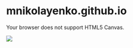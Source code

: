 # mnikolayenko.github.io

<html lang="en">
    <head>
        <meta charset="utf-8">
    </head>
    <body>
        <canvas id="canvasOne" width="1024" height="768">
            Your browser does not support HTML5 Canvas.
        </canvas>
        <script 
        src="https://files.worldwind.arc.nasa.gov/artifactory/web/0.9.0/worldwind.min.js"
        type="text/javascript"></script>
        <script src="helloWorldWind.js" type="text/javascript">
        </script>
    </body>
</html>



[![](https://mermaid.ink/img/pako:eNqtWG1P21YU_iuWK022lESJHQjxpEplBakf-mn9VOVLRsKIGhIUglqGkCiIoYl2MEAjQkAI2z5WopRQSMH8het_tOee67w7jnMpEYlzfV6e85x7zj3OijpTzGRVS53NF9_OzKVLZeXVZKqwWF7OZxV2xGx2xx7YBbtnN86OMpvL560n00n-Ci2WS8U3WeuJaZrudfhtLlOes4yFdz-2TOyzA1dtIvHT1NRkQLV_W2rJ6NRUMhpQrdJSm55-Fk08C6h2xM5bas8T0aDedtk_rCpDyqEs0BN2zk5l-KzIxrgP1apMKnbZiYTa5IuXMuGdAOepTHgn7JReNTnlc_afrN9dVpNT3YdqVYakMyieySkesb9lFY_l8nmKOKsAfCCbVVc9Enuk_4jxWAOmvAFsEbYnzwCpP4YBYcB4rAFpBj7BQE02flKWj16oS8Zeg7pkYyBVWdhCeTTQUF_65ddSemFOSam9Z35KTRUU_PGDXNM0fNRxo-6sQeCb84HdO9vsVmFXkF3DrYazzmxnTdf1tlo4HH7KD3QNbzdQhmXnPbxceqt2Kj7lB6XGKpB_gMY3wrQOYR_XPY5x7mkUFJw6G1wRchzCus5D57Kd4XtCtKFyxb022SAPCEl8yxYyXqZO2IWz4WzBnB3moJ1Ngr-Fq_esAT-3inCChXVFo-Okpne5AHhfFzSBdGlUBG2HgrhDRHLH_cF_izgFl558YuULs_sYZRe68oM7e2gU1VYz-QiioXjE5hpq8eaaqIhs7GHpCtT80eTgAWq_4wuscmxgg8Nz5fV2dJ2hn3sS6p0qYobwt9c6GO01XUNwG-yafWYXyotXfYYq7bS4hpqXvrmqgkkbIL8i4Tbi5zm5pGrixNcpZCzzwvrqslYnhutdCT5sppgmM018ELuYuDS8XYqstSnh2_kKNtvF0QvtL-dPDs6d9viW7HIpZkDhYSCBLWAY4TT8h_nG460Cvq95wxjg-7SZMD77dbrlX4c6E5Of167kOxBB3XvtRW8k-0LBr-TJWyBU7ljpiawDiiLEhnIjxHqwuD4C4aFJ1bd6eTvgXPlWsX8t9pu48eOSMAVCT8OyJ5d0ZwCsXVTBptvg0MvQcdZEM0bpiWLsPUv8ugd5EoW3KwoPH_pgMRq3NXaGVtKgLm9TY2014S9At4Gif3C2eRhnPaa6dmZTlG8YiPahI1_da8TmYGyY6HkIyCmQiei9GzEEgyKDqAcyvjoasuOgyI6DIzv2RHbsg8y3uN3Zfnh5QxDnLc_awfAi7xD22IAtrz0gIrEgR6oe3J7xne2ZI9obwjw9UwRhvhbifXNvOO_oWHTy2l5jmrMpxjSbNtS1eyjfhoQ7G5G4B7WzQ8mjM53PW0C2QzHeDEgmBdITF09msJYBYdg-0oObNoLU1Qj2zBHt-eaVHreGZ_UT1moBDkznI6WlQZ2-O5tIEq457s8ihXxGd7ZFnuvE9m3fSUvwurCOXHaD7Bjfrzzo8c-TRLqjD5p37yhuOhs_0ta7p6fAgOc42e4AIMNMn41HsOJe4kMNqfPZ0nw6l1EtdYXfTanluex8NqVauMykS294LKuQSy-Viz8vF2ZUazadX8yG1KWFTLqcfZ5Lg6f51upCuqBaK-o71TLi8chYPDkRTYwlk4mx-Hg8pC6rVsKMjI1HjagZN5KJmGEaqyH1t2IRFqKRiYkJMx6LjicNIxZPjo-Tudd0s1xagvVsJlcull6Kn-Tpl_nV_wHomC3w?type=png)](https://mermaid.live/edit#pako:eNqtWG1P21YU_iuWK022lESJHQjxpEplBakf-mn9VOVLRsKIGhIUglqGkCiIoYl2MEAjQkAI2z5WopRQSMH8het_tOee67w7jnMpEYlzfV6e85x7zj3OijpTzGRVS53NF9_OzKVLZeXVZKqwWF7OZxV2xGx2xx7YBbtnN86OMpvL560n00n-Ci2WS8U3WeuJaZrudfhtLlOes4yFdz-2TOyzA1dtIvHT1NRkQLV_W2rJ6NRUMhpQrdJSm55-Fk08C6h2xM5bas8T0aDedtk_rCpDyqEs0BN2zk5l-KzIxrgP1apMKnbZiYTa5IuXMuGdAOepTHgn7JReNTnlc_afrN9dVpNT3YdqVYakMyieySkesb9lFY_l8nmKOKsAfCCbVVc9Enuk_4jxWAOmvAFsEbYnzwCpP4YBYcB4rAFpBj7BQE02flKWj16oS8Zeg7pkYyBVWdhCeTTQUF_65ddSemFOSam9Z35KTRUU_PGDXNM0fNRxo-6sQeCb84HdO9vsVmFXkF3DrYazzmxnTdf1tlo4HH7KD3QNbzdQhmXnPbxceqt2Kj7lB6XGKpB_gMY3wrQOYR_XPY5x7mkUFJw6G1wRchzCus5D57Kd4XtCtKFyxb022SAPCEl8yxYyXqZO2IWz4WzBnB3moJ1Ngr-Fq_esAT-3inCChXVFo-Okpne5AHhfFzSBdGlUBG2HgrhDRHLH_cF_izgFl558YuULs_sYZRe68oM7e2gU1VYz-QiioXjE5hpq8eaaqIhs7GHpCtT80eTgAWq_4wuscmxgg8Nz5fV2dJ2hn3sS6p0qYobwt9c6GO01XUNwG-yafWYXyotXfYYq7bS4hpqXvrmqgkkbIL8i4Tbi5zm5pGrixNcpZCzzwvrqslYnhutdCT5sppgmM018ELuYuDS8XYqstSnh2_kKNtvF0QvtL-dPDs6d9viW7HIpZkDhYSCBLWAY4TT8h_nG460Cvq95wxjg-7SZMD77dbrlX4c6E5Of167kOxBB3XvtRW8k-0LBr-TJWyBU7ljpiawDiiLEhnIjxHqwuD4C4aFJ1bd6eTvgXPlWsX8t9pu48eOSMAVCT8OyJ5d0ZwCsXVTBptvg0MvQcdZEM0bpiWLsPUv8ugd5EoW3KwoPH_pgMRq3NXaGVtKgLm9TY2014S9At4Gif3C2eRhnPaa6dmZTlG8YiPahI1_da8TmYGyY6HkIyCmQiei9GzEEgyKDqAcyvjoasuOgyI6DIzv2RHbsg8y3uN3Zfnh5QxDnLc_awfAi7xD22IAtrz0gIrEgR6oe3J7xne2ZI9obwjw9UwRhvhbifXNvOO_oWHTy2l5jmrMpxjSbNtS1eyjfhoQ7G5G4B7WzQ8mjM53PW0C2QzHeDEgmBdITF09msJYBYdg-0oObNoLU1Qj2zBHt-eaVHreGZ_UT1moBDkznI6WlQZ2-O5tIEq457s8ihXxGd7ZFnuvE9m3fSUvwurCOXHaD7Bjfrzzo8c-TRLqjD5p37yhuOhs_0ta7p6fAgOc42e4AIMNMn41HsOJe4kMNqfPZ0nw6l1EtdYXfTanluex8NqVauMykS294LKuQSy-Viz8vF2ZUazadX8yG1KWFTLqcfZ5Lg6f51upCuqBaK-o71TLi8chYPDkRTYwlk4mx-Hg8pC6rVsKMjI1HjagZN5KJmGEaqyH1t2IRFqKRiYkJMx6LjicNIxZPjo-Tudd0s1xagvVsJlcull6Kn-Tpl_nV_wHomC3w)